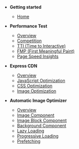 * **Getting started**
  * [Home](/)

* **Performance Test**
  * [Overview](performance-test-overview.md)
  * [Competition](competition.md)
  * [TTI (Time to Interactive)](tti.md)
  * [FMP (First Meaningful Paint)](fmp.md)
  * [Page Speed Insights](page-speed-insights.md)

* **Express CDN**
  * [Overview](express-cdn-overview.md)
  * [JavaScript Optimization](js-optimization.md)
  * [CSS Optimization](css-optimization.md)
  * [Image Optimization](image-optimization.md)

* **Automatic Image Optimizer**
  * [Overview](automatic-image-optimizer-overview.md)
  * [Image Component](image-component.md)
  * [Image Block Component](image-block-component.md)
  * [Background Component](background-component.md)
  * [Lazy Loading](lazy-loading.md)
  * [Progressive Loading](progressive-loading.md)
  * [Prefetching](prefetching.md)
